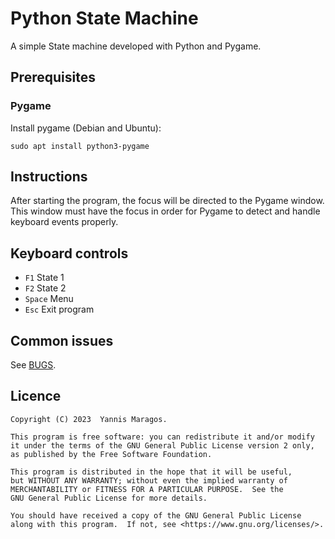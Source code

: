 # Python State Machine

A simple State machine developed with Python and Pygame.

## Prerequisites

### Pygame

Install pygame (Debian and Ubuntu):

```
sudo apt install python3-pygame
```

## Instructions

After starting the program, the focus will be directed to the Pygame window. This window must have the focus in order for Pygame to detect and handle keyboard events properly.

## Keyboard controls

-   `F1` State 1
-   `F2` State 2
-   `Space` Menu
-   `Esc` Exit program

## Common issues

See [BUGS](BUGS.md).

## Licence

    Copyright (C) 2023  Yannis Maragos.

    This program is free software: you can redistribute it and/or modify
    it under the terms of the GNU General Public License version 2 only,
    as published by the Free Software Foundation.

    This program is distributed in the hope that it will be useful,
    but WITHOUT ANY WARRANTY; without even the implied warranty of
    MERCHANTABILITY or FITNESS FOR A PARTICULAR PURPOSE.  See the
    GNU General Public License for more details.

    You should have received a copy of the GNU General Public License
    along with this program.  If not, see <https://www.gnu.org/licenses/>.
